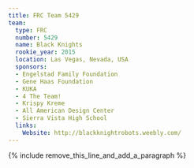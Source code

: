 ```yaml
---
title: FRC Team 5429
team:
  type: FRC
  number: 5429
  name: Black Knights
  rookie_year: 2015
  location: Las Vegas, Nevada, USA
  sponsors:
  - Engelstad Family Foundation
  - Gene Haas Foundation
  - KUKA
  - 4 The Team!
  - Krispy Kreme
  - All American Design Center
  - Sierra Vista High School
  links:
    Website: http://blackknightrobots.weebly.com/
---
```


{% include remove_this_line_and_add_a_paragraph %}